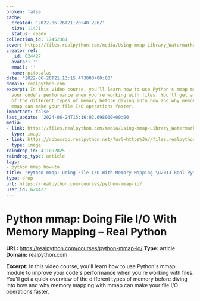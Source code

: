 ```yaml
---
broken: false
cache:
  created: '2022-06-26T21:20:40.226Z'
  size: 11471
  status: ready
collection_id: 17452361
cover: https://files.realpython.com/media/Using-mmap-Library_Watermarked.3e331f6bcc1d.jpg
creator_ref:
  _id: 624427
  avatar: ''
  email: ''
  name: pitosalas
date: '2022-06-26T21:13:15.473000+00:00'
domain: realpython.com
excerpt: In this video course, you'll learn how to use Python's mmap module to improve
  your code's performance when you're working with files. You'll get a quick overview
  of the different types of memory before diving into how and why memory mapping with
  mmap can make your file I/O operations faster.
important: false
last_update: '2024-06-24T15:16:02.698000+00:00'
media:
- link: https://files.realpython.com/media/Using-mmap-Library_Watermarked.3e331f6bcc1d.jpg
  type: image
- link: https://robocrop.realpython.net/?url=https%3A//files.realpython.com/media/Using-mmap-Library_Watermarked.3e331f6bcc1d.jpg&w=960&sig=297d608fd206e990bfff84ee3e7e08dd34ac4668
  type: image
raindrop_id: 411092825
raindrop_type: article
tags:
- python mmap how-to
title: "Python mmap: Doing File I/O With Memory Mapping \u2013 Real Python"
type: drop
url: https://realpython.com/courses/python-mmap-io/
user_id: 624427
---
```


# Python mmap: Doing File I/O With Memory Mapping – Real Python

**URL:** https://realpython.com/courses/python-mmap-io/
**Type:** article
**Domain:** realpython.com

**Excerpt:** In this video course, you'll learn how to use Python's mmap module to improve your code's performance when you're working with files. You'll get a quick overview of the different types of memory before diving into how and why memory mapping with mmap can make your file I/O operations faster.
